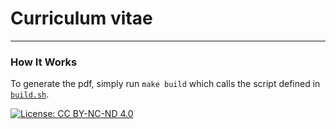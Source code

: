 # Curriculum vitae
---

### How It Works

To generate the pdf, simply run `make build` which calls the script defined in [`build.sh`](https://github.com/pmatisic/cv/blob/main/build.sh).  

[![License: CC BY-NC-ND 4.0](https://licensebuttons.net/l/by-nc-nd/4.0/80x15.png)](https://creativecommons.org/licenses/by-nc-nd/4.0/)
